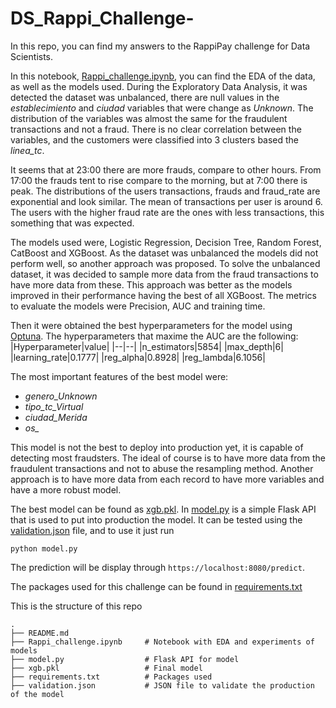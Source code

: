 # DS_Rappi_Challenge-

In this repo, you can find my answers to the RappiPay challenge for Data Scientists.

In this notebook, [Rappi_challenge.ipynb](https://github.com/Juanes8/DS_Rappi_Challenge-/blob/main/Rappi_challenge.ipynb), you can find the EDA of the data, as well as the models used. During the Exploratory Data Analysis, it was detected the dataset was unbalanced, there are null values in the *establecimiento* and *ciudad* variables that were change as *Unknown*. The distribution of the variables was almost the same for the fraudulent transactions and not a fraud. There is no clear correlation between the variables, and the customers were classified into 3 clusters based the *linea_tc*.

It seems that at 23:00 there are more frauds, compare to other hours. From 17:00 the frauds tent to rise compare to the morning, but at 7:00 there is peak. The distributions of the users transactions, frauds and fraud_rate are exponential and look similar. The mean of transactions per user is around 6. The users with the higher fraud rate are the ones with less transactions, this something that was expected.

The models used were, Logistic Regression, Decision Tree, Random Forest, CatBoost and XGBoost. As the dataset was unbalanced the models did not perform well, so another approach was proposed. To solve the unbalanced dataset, it was decided to sample more data from the fraud transactions to have more data from these. This approach was better as the models improved in their performance having the best of all XGBoost. The metrics to evaluate the models were Precision, AUC and training time. 

Then it were obtained the best hyperparameters for the model using [Optuna](https://optuna.org/). The hyperparameters that maxime the AUC are the following:
|Hyperparameter|value|
|--|--|
|n_estimators|5854|
|max_depth|6|
|learning_rate|0.1777|
|reg_alpha|0.8928|
|reg_lambda|6.1056|


The most important features of the best model were: 
- *genero_Unknown*
- *tipo_tc_Virtual*
- *ciudad_Merida*
- *os_*

This model is not the best to deploy into production yet, it is capable of detecting most fraudsters. The ideal of course is to have more data from the fraudulent transactions and not to abuse the resampling method. Another approach is to have more data from each record to have more variables and have a more robust model.

The best model can be found as [xgb.pkl](https://github.com/Juanes8/DS_Rappi_Challenge-/blob/main/xgb.pkl). In [model.py](https://github.com/Juanes8/DS_Rappi_Challenge-/blob/main/model.py) is a simple Flask API that is used to put into production the model. It can be tested using the [validation.json](https://github.com/Juanes8/DS_Rappi_Challenge-/blob/main/validation.json) file, and to use it just run

```{python}
python model.py
```

The prediction will be display through ```https://localhost:8080/predict```.

The packages used for this challenge can be found in [requirements.txt](https://github.com/Juanes8/DS_Rappi_Challenge-/blob/main/requirements.txt)

This is the structure of this repo 
```
.
├── README.md
├── Rappi_challenge.ipynb     # Notebook with EDA and experiments of models                                
├── model.py                  # Flask API for model                
├── xgb.pkl                   # Final model                          
├── requirements.txt          # Packages used                      
├── validation.json           # JSON file to validate the production of the model
```
